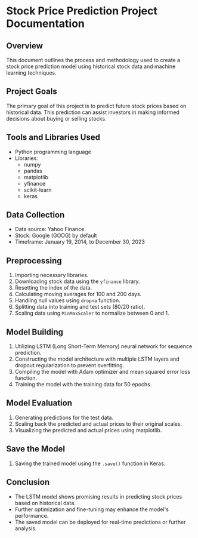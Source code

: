 # Stock Price Prediction Project Documentation

## Overview
This document outlines the process and methodology used to create a stock price prediction model using historical stock data and machine learning techniques.

## Project Goals
The primary goal of this project is to predict future stock prices based on historical data. This prediction can assist investors in making informed decisions about buying or selling stocks.

## Tools and Libraries Used
- Python programming language
- Libraries:
  - numpy
  - pandas
  - matplotlib
  - yfinance
  - scikit-learn
  - keras

## Data Collection
- Data source: Yahoo Finance
- Stock: Google (GOOG) by default
- Timeframe: January 19, 2014, to December 30, 2023

## Preprocessing
1. Importing necessary libraries.
2. Downloading stock data using the `yfinance` library.
3. Resetting the index of the data.
4. Calculating moving averages for 100 and 200 days.
5. Handling null values using `dropna` function.
6. Splitting data into training and test sets (80/20 ratio).
7. Scaling data using `MinMaxScaler` to normalize between 0 and 1.

## Model Building
1. Utilizing LSTM (Long Short-Term Memory) neural network for sequence prediction.
2. Constructing the model architecture with multiple LSTM layers and dropout regularization to prevent overfitting.
3. Compiling the model with Adam optimizer and mean squared error loss function.
4. Training the model with the training data for 50 epochs.

## Model Evaluation
1. Generating predictions for the test data.
2. Scaling back the predicted and actual prices to their original scales.
3. Visualizing the predicted and actual prices using matplotlib.

## Save the Model
1. Saving the trained model using the `.save()` function in Keras.

## Conclusion
- The LSTM model shows promising results in predicting stock prices based on historical data.
- Further optimization and fine-tuning may enhance the model's performance.
- The saved model can be deployed for real-time predictions or further analysis.
